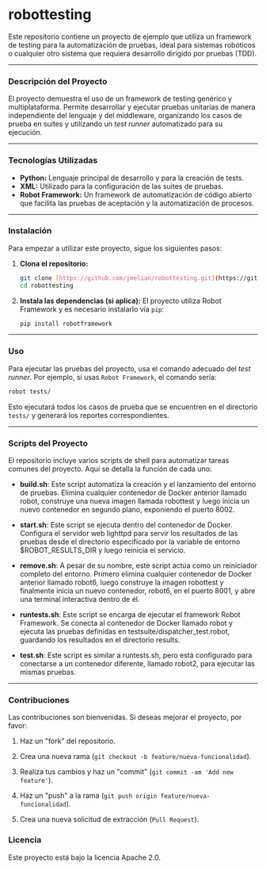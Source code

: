 # robottesting

Este repositorio contiene un proyecto de ejemplo que utiliza un framework de testing para la automatización de pruebas, ideal para sistemas robóticos o cualquier otro sistema que requiera desarrollo dirigido por pruebas (TDD).

---

### Descripción del Proyecto

El proyecto demuestra el uso de un framework de testing genérico y multiplataforma. Permite desarrollar y ejecutar pruebas unitarias de manera independiente del lenguaje y del middleware, organizando los casos de prueba en suites y utilizando un *test runner* automatizado para su ejecución.

---

### Tecnologías Utilizadas

* **Python:** Lenguaje principal de desarrollo y para la creación de tests.
* **XML:** Utilizado para la configuración de las suites de pruebas.
* **Robot Framework:** Un framework de automatización de código abierto que facilita las pruebas de aceptación y la automatización de procesos.

---

### Instalación

Para empezar a utilizar este proyecto, sigue los siguientes pasos:

1.  **Clona el repositorio:**
    ```bash
    git clone [https://github.com/jmelian/robottesting.git](https://github.com/jmelian/robottesting.git)
    cd robottesting
    ```

2.  **Instala las dependencias (si aplica):**
    El proyecto utiliza Robot Framework y es necesario instalarlo vía `pip`:
    ```bash
    pip install robotframework
    ```

---

### Uso

Para ejecutar las pruebas del proyecto, usa el comando adecuado del *test runner*. Por ejemplo, si usas `Robot Framework`, el comando sería:

```bash
robot tests/
```

Esto ejecutará todos los casos de prueba que se encuentren en el directorio `tests/` y generará los reportes correspondientes.

---

### Scripts del Proyecto
El repositorio incluye varios scripts de shell para automatizar tareas comunes del proyecto. Aquí se detalla la función de cada uno:

* __build.sh__: Este script automatiza la creación y el lanzamiento del entorno de pruebas. Elimina cualquier contenedor de Docker anterior llamado robot, construye una nueva imagen llamada robottest y luego inicia un nuevo contenedor en segundo plano, exponiendo el puerto 8002.

* __start.sh__: Este script se ejecuta dentro del contenedor de Docker. Configura el servidor web lighttpd para servir los resultados de las pruebas desde el directorio especificado por la variable de entorno $ROBOT_RESULTS_DIR y luego reinicia el servicio.

* __remove.sh__: A pesar de su nombre, este script actúa como un reiniciador completo del entorno. Primero elimina cualquier contenedor de Docker anterior llamado robot6, luego construye la imagen robottest y finalmente inicia un nuevo contenedor, robot6, en el puerto 8001, y abre una terminal interactiva dentro de él.

* __runtests.sh__: Este script se encarga de ejecutar el framework Robot Framework. Se conecta al contenedor de Docker llamado robot y ejecuta las pruebas definidas en testsuite/dispatcher_test.robot, guardando los resultados en el directorio results.

* __test.sh__: Este script es similar a runtests.sh, pero está configurado para conectarse a un contenedor diferente, llamado robot2, para ejecutar las mismas pruebas.

---

### Contribuciones
Las contribuciones son bienvenidas. Si deseas mejorar el proyecto, por favor:

1. Haz un "fork" del repositorio.

2. Crea una nueva rama (`git checkout -b feature/nueva-funcionalidad`).

3. Realiza tus cambios y haz un "commit" (`git commit -am 'Add new feature'`).

4. Haz un "push" a la rama (`git push origin feature/nueva-funcionalidad`).

5. Crea una nueva solicitud de extracción (`Pull Request`).

### Licencia
Este proyecto está bajo la licencia Apache 2.0.
